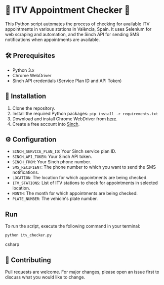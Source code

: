 # 🚗 ITV Appointment Checker 🔔
This Python script automates the process of checking for available ITV appointments in various stations in València, Spain. It uses Selenium for web scraping and automation, and the Sinch API for sending SMS notifications when appointments are available.

## 🛠️ Prerequisites
- Python 3.x
- Chrome WebDriver
- Sinch API credentials (Service Plan ID and API Token)

## 💾 Installation
1. Clone the repository.
2. Install the required Python packages: `pip install -r requirements.txt`
3. Download and install Chrome WebDriver from [here](https://sites.google.com/a/chromium.org/chromedriver/downloads).
4. Create a free account into [Sinch](https://www.sinch.com/).

## ⚙️ Configuration
- `SINCH_SERVICE_PLAN_ID`: Your Sinch service plan ID.
- `SINCH_API_TOKEN`: Your Sinch API token.
- `SINCH_FROM`: Your Sinch phone number.
- `SMS_RECIPIENT`: The phone number to which you want to send the SMS notifications.
- `LOCATION`: The location for which appointments are being checked.
- `ITV_STATIONS`: List of ITV stations to check for appointments in selected location.
- `MONTH`: The month for which appointments are being checked.
- `PLATE_NUMBER`: The vehicle's plate number.

## Run
To run the script, execute the following command in your terminal:
```
python itv_checker.py
```

csharp
## 🤝 Contributing
Pull requests are welcome. For major changes, please open an issue first to discuss what you would like to change.

